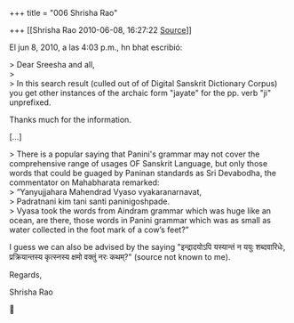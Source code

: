 +++
title = "006 Shrisha Rao"

+++
[[Shrisha Rao	2010-06-08, 16:27:22 [Source](https://groups.google.com/g/bvparishat/c/pXMVPgYvCuM)]]



El jun 8, 2010, a las 4:03 p.m., hn bhat escribió:

\> Dear Sreesha and all,  
\>  
\> In this search result (culled out of of Digital Sanskrit Dictionary Corpus) you get other instances of the archaic form "jayate" for the pp. verb "ji" unprefixed.

Thanks much for the information.

\[...\]

\> There is a popular saying that Panini's grammar may not cover the comprehensive range of usages OF Sanskrit Language, but only those words that could be guaged by Paninan standards as Sri Devabodha, the commentator on Mahabharata remarked:  
\> “Yanyujjahara Mahendrad Vyaso vyakaranarnavat,  
\> Padratnani kim tani santi paninigoshpade.  
\> Vyasa took the words from Aindram grammar which was huge like an ocean, are there, those words in Panini grammar which was as small as water collected in the foot mark of a cow’s feet?”

I guess we can also be advised by the saying "इन्द्रादयोऽपि यस्यान्तं न ययुः शब्दवारिधेः, प्रक्रियान्तस्य कृत्स्नस्य क्षमो वक्तुं नरः कथम्?" (source not known to me).

Regards,

Shrisha Rao



